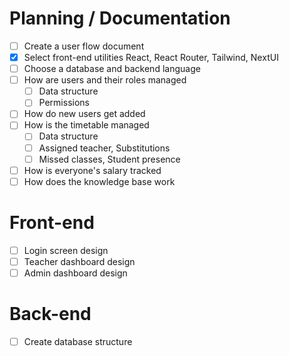 # Planning / Documentation
- [ ] Create a user flow document
- [x] Select front-end utilities
	React, React Router, Tailwind, NextUI
- [ ] Choose a database and backend language
- [ ] How are users and their roles managed 
	- [ ] Data structure
	- [ ] Permissions
- [ ] How do new users get added
- [ ] How is the timetable managed
	- [ ] Data structure
	- [ ] Assigned teacher, Substitutions
	- [ ] Missed classes, Student presence
- [ ] How is everyone's salary tracked
- [ ] How does the knowledge base work
# Front-end
- [ ] Login screen design
- [ ] Teacher dashboard design
- [ ] Admin dashboard design
# Back-end
- [ ] Create database structure